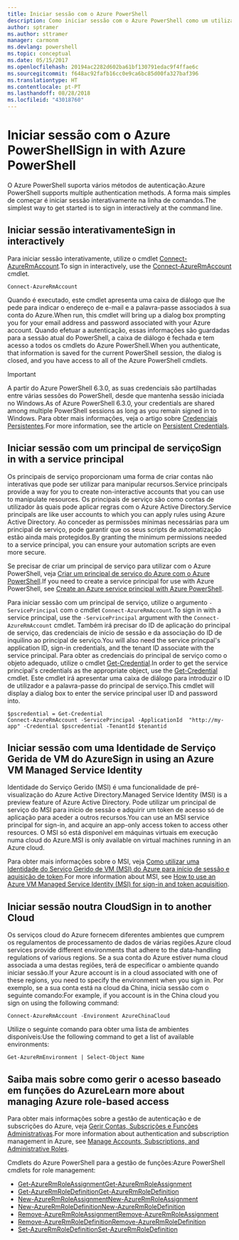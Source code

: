 ```yaml
---
title: Iniciar sessão com o Azure PowerShell
description: Como iniciar sessão com o Azure PowerShell como um utilizador, principal de serviço ou com o MSI.
author: sptramer
ms.author: sttramer
manager: carmonm
ms.devlang: powershell
ms.topic: conceptual
ms.date: 05/15/2017
ms.openlocfilehash: 20194ac2282d602ba61bf130791edac9f4ffae6c
ms.sourcegitcommit: f648ac92fafb16cc0e9ca6bc85d00fa327baf396
ms.translationtype: HT
ms.contentlocale: pt-PT
ms.lasthandoff: 08/28/2018
ms.locfileid: "43018760"
---
```

# <a name="sign-in-with-azure-powershell"></a><span data-ttu-id="b2288-103">Iniciar sessão com o Azure PowerShell</span><span class="sxs-lookup"><span data-stu-id="b2288-103">Sign in with Azure PowerShell</span></span>

<span data-ttu-id="b2288-104">O Azure PowerShell suporta vários métodos de autenticação.</span><span class="sxs-lookup"><span data-stu-id="b2288-104">Azure PowerShell supports multiple authentication methods.</span></span> <span data-ttu-id="b2288-105">A forma mais simples de começar é iniciar sessão interativamente na linha de comandos.</span><span class="sxs-lookup"><span data-stu-id="b2288-105">The simplest way to get started is to sign in interactively at the command line.</span></span>

## <a name="sign-in-interactively"></a><span data-ttu-id="b2288-106">Iniciar sessão interativamente</span><span class="sxs-lookup"><span data-stu-id="b2288-106">Sign in interactively</span></span>

<span data-ttu-id="b2288-107">Para iniciar sessão interativamente, utilize o cmdlet [Connect-AzureRmAccount](/powershell/module/azurerm.profile/connect-azurermaccount).</span><span class="sxs-lookup"><span data-stu-id="b2288-107">To sign in interactively, use the [Connect-AzureRmAccount](/powershell/module/azurerm.profile/connect-azurermaccount) cmdlet.</span></span>

```azurepowershell
Connect-AzureRmAccount
```

<span data-ttu-id="b2288-108">Quando é executado, este cmdlet apresenta uma caixa de diálogo que lhe pede para indicar o endereço de e-mail e a palavra-passe associados à sua conta do Azure.</span><span class="sxs-lookup"><span data-stu-id="b2288-108">When run, this cmdlet will bring up a dialog box prompting you for your email address and password associated with your Azure account.</span></span> <span data-ttu-id="b2288-109">Quando efetuar a autenticação, essas informações são guardadas para a sessão atual do PowerShell, a caixa de diálogo é fechada e tem acesso a todos os cmdlets do Azure PowerShell.</span><span class="sxs-lookup"><span data-stu-id="b2288-109">When you authenticate, that information is saved for the current PowerShell session, the dialog is closed, and you have access to all of the Azure PowerShell cmdlets.</span></span>

> [!IMPORTANT]
> <span data-ttu-id="b2288-110">A partir do Azure PowerShell 6.3.0, as suas credenciais são partilhadas entre várias sessões do PowerShell, desde que mantenha sessão iniciada no Windows.</span><span class="sxs-lookup"><span data-stu-id="b2288-110">As of Azure PowerShell 6.3.0, your credentials are shared among multiple PowerShell sessions as long as you remain signed in to Windows.</span></span> <span data-ttu-id="b2288-111">Para obter mais informações, veja o artigo sobre [Credenciais Persistentes](context-persistence.md).</span><span class="sxs-lookup"><span data-stu-id="b2288-111">For more information, see the article on [Persistent Credentials](context-persistence.md).</span></span>

## <a name="sign-in-with-a-service-principal"></a><span data-ttu-id="b2288-112">Iniciar sessão com um principal de serviço</span><span class="sxs-lookup"><span data-stu-id="b2288-112">Sign in with a service principal</span></span>

<span data-ttu-id="b2288-113">Os principais de serviço proporcionam uma forma de criar contas não interativas que pode ser utilizar para manipular recursos.</span><span class="sxs-lookup"><span data-stu-id="b2288-113">Service principals provide a way for you to create non-interactive accounts that you can use to manipulate resources.</span></span> <span data-ttu-id="b2288-114">Os principais de serviço são como contas de utilizador às quais pode aplicar regras com o Azure Active Directory.</span><span class="sxs-lookup"><span data-stu-id="b2288-114">Service principals are like user accounts to which you can apply rules using Azure Active Directory.</span></span> <span data-ttu-id="b2288-115">Ao conceder as permissões mínimas necessárias para um principal de serviço, pode garantir que os seus scripts de automatização estão ainda mais protegidos.</span><span class="sxs-lookup"><span data-stu-id="b2288-115">By granting the minimum permissions needed to a service principal, you can ensure your automation scripts are even more secure.</span></span>

<span data-ttu-id="b2288-116">Se precisar de criar um principal de serviço para utilizar com o Azure PowerShell, veja [Criar um principal de serviço do Azure com o Azure PowerShell](create-azure-service-principal-azureps.md).</span><span class="sxs-lookup"><span data-stu-id="b2288-116">If you need to create a service principal for use with Azure PowerShell, see [Create an Azure service principal with Azure PowerShell](create-azure-service-principal-azureps.md).</span></span>

<span data-ttu-id="b2288-117">Para iniciar sessão com um principal de serviço, utilize o argumento `-ServicePrincipal` com o cmdlet `Connect-AzureRmAccount`.</span><span class="sxs-lookup"><span data-stu-id="b2288-117">To sign in with a service principal, use the `-ServicePrincipal` argument with the `Connect-AzureRmAccount` cmdlet.</span></span> <span data-ttu-id="b2288-118">Também irá precisar do ID de aplicação do principal de serviço, das credenciais de início de sessão e da associação do ID de inquilino ao principal de serviço.</span><span class="sxs-lookup"><span data-stu-id="b2288-118">You will also need the service princpal's application ID, sign-in credentials, and the tenant ID associate with the service principal.</span></span> <span data-ttu-id="b2288-119">Para obter as credenciais do principal de serviço como o objeto adequado, utilize o cmdlet [Get-Credential](/powershell/module/microsoft.powershell.security/get-credential).</span><span class="sxs-lookup"><span data-stu-id="b2288-119">In order to get the service principal's credentials as the appropriate object, use the [Get-Credential](/powershell/module/microsoft.powershell.security/get-credential) cmdlet.</span></span> <span data-ttu-id="b2288-120">Este cmdlet irá apresentar uma caixa de diálogo para introduzir o ID de utilizador e a palavra-passe do principal de serviço.</span><span class="sxs-lookup"><span data-stu-id="b2288-120">This cmdlet will display a dialog box to enter the service principal user ID and password into.</span></span>

```azurepowershell-interactive
$pscredential = Get-Credential
Connect-AzureRmAccount -ServicePrincipal -ApplicationId  "http://my-app" -Credential $pscredential -TenantId $tenantid
```

## <a name="sign-in-using-an-azure-vm-managed-service-identity"></a><span data-ttu-id="b2288-121">Iniciar sessão com uma Identidade de Serviço Gerida de VM do Azure</span><span class="sxs-lookup"><span data-stu-id="b2288-121">Sign in using an Azure VM Managed Service Identity</span></span>

<span data-ttu-id="b2288-122">Identidade do Serviço Gerido (MSI) é uma funcionalidade de pré-visualização do Azure Active Directory.</span><span class="sxs-lookup"><span data-stu-id="b2288-122">Managed Service Identity (MSI) is a preview feature of Azure Active Directory.</span></span> <span data-ttu-id="b2288-123">Pode utilizar um principal de serviço do MSI para início de sessão e adquirir um token de acesso só de aplicação para aceder a outros recursos.</span><span class="sxs-lookup"><span data-stu-id="b2288-123">You can use an MSI service principal for sign-in, and acquire an app-only access token to access other resources.</span></span> <span data-ttu-id="b2288-124">O MSI só está disponível em máquinas virtuais em execução numa cloud do Azure.</span><span class="sxs-lookup"><span data-stu-id="b2288-124">MSI is only available on virtual machines running in an Azure cloud.</span></span>

<span data-ttu-id="b2288-125">Para obter mais informações sobre o MSI, veja [Como utilizar uma Identidade do Serviço Gerido de VM (MSI) do Azure para início de sessão e aquisição de token](/azure/active-directory/msi-how-to-get-access-token-using-msi).</span><span class="sxs-lookup"><span data-stu-id="b2288-125">For more information about MSI, see [How to use an Azure VM Managed Service Identity (MSI) for sign-in and token acquisition](/azure/active-directory/msi-how-to-get-access-token-using-msi).</span></span>

## <a name="sign-in-to-another-cloud"></a><span data-ttu-id="b2288-126">Iniciar sessão noutra Cloud</span><span class="sxs-lookup"><span data-stu-id="b2288-126">Sign in to another Cloud</span></span>

<span data-ttu-id="b2288-127">Os serviços cloud do Azure fornecem diferentes ambientes que cumprem os regulamentos de processamento de dados de várias regiões.</span><span class="sxs-lookup"><span data-stu-id="b2288-127">Azure cloud services provide different environments that adhere to the data-handling regulations of various regions.</span></span> <span data-ttu-id="b2288-128">Se a sua conta do Azure estiver numa cloud associada a uma destas regiões, terá de especificar o ambiente quando iniciar sessão.</span><span class="sxs-lookup"><span data-stu-id="b2288-128">If your Azure account is in a cloud associated with one of these regions, you need to specify the environment when you sign in.</span></span> <span data-ttu-id="b2288-129">Por exemplo, se a sua conta está na cloud da China, inicia sessão com o seguinte comando:</span><span class="sxs-lookup"><span data-stu-id="b2288-129">For example, if you account is in the China cloud you sign on using the following command:</span></span>

```azurepowershell-interactive
Connect-AzureRmAccount -Environment AzureChinaCloud
```

<span data-ttu-id="b2288-130">Utilize o seguinte comando para obter uma lista de ambientes disponíveis:</span><span class="sxs-lookup"><span data-stu-id="b2288-130">Use the following command to get a list of available environments:</span></span>

```azurepowershell-interactive
Get-AzureRmEnvironment | Select-Object Name
```

## <a name="learn-more-about-managing-azure-role-based-access"></a><span data-ttu-id="b2288-131">Saiba mais sobre como gerir o acesso baseado em funções do Azure</span><span class="sxs-lookup"><span data-stu-id="b2288-131">Learn more about managing Azure role-based access</span></span>

<span data-ttu-id="b2288-132">Para obter mais informações sobre a gestão de autenticação e de subscrições do Azure, veja [Gerir Contas, Subscrições e Funções Administrativas](/azure/active-directory/role-based-access-control-configure).</span><span class="sxs-lookup"><span data-stu-id="b2288-132">For more information about authentication and subscription management in Azure, see [Manage Accounts, Subscriptions, and Administrative Roles](/azure/active-directory/role-based-access-control-configure).</span></span>

<span data-ttu-id="b2288-133">Cmdlets do Azure PowerShell para a gestão de funções:</span><span class="sxs-lookup"><span data-stu-id="b2288-133">Azure PowerShell cmdlets for role management:</span></span>

* [<span data-ttu-id="b2288-134">Get-AzureRmRoleAssignment</span><span class="sxs-lookup"><span data-stu-id="b2288-134">Get-AzureRmRoleAssignment</span></span>](/powershell/module/AzureRM.Resources/Get-AzureRmRoleAssignment)
* [<span data-ttu-id="b2288-135">Get-AzureRmRoleDefinition</span><span class="sxs-lookup"><span data-stu-id="b2288-135">Get-AzureRmRoleDefinition</span></span>](/powershell/module/AzureRM.Resources/Get-AzureRmRoleDefinition)
* [<span data-ttu-id="b2288-136">New-AzureRmRoleAssignment</span><span class="sxs-lookup"><span data-stu-id="b2288-136">New-AzureRmRoleAssignment</span></span>](/powershell/module/AzureRM.Resources/New-AzureRmRoleAssignment)
* [<span data-ttu-id="b2288-137">New-AzureRmRoleDefinition</span><span class="sxs-lookup"><span data-stu-id="b2288-137">New-AzureRmRoleDefinition</span></span>](/powershell/module/AzureRM.Resources/New-AzureRmRoleDefinition)
* [<span data-ttu-id="b2288-138">Remove-AzureRmRoleAssignment</span><span class="sxs-lookup"><span data-stu-id="b2288-138">Remove-AzureRmRoleAssignment</span></span>](/powershell/module/AzureRM.Resources/Remove-AzureRmRoleAssignment)
* [<span data-ttu-id="b2288-139">Remove-AzureRmRoleDefinition</span><span class="sxs-lookup"><span data-stu-id="b2288-139">Remove-AzureRmRoleDefinition</span></span>](/powershell/module/AzureRM.Resources/Remove-AzureRmRoleDefinition)
* [<span data-ttu-id="b2288-140">Set-AzureRmRoleDefinition</span><span class="sxs-lookup"><span data-stu-id="b2288-140">Set-AzureRmRoleDefinition</span></span>](/powershell/moduel/AzureRM.Resources/Set-AzureRmRoleDefinition)
